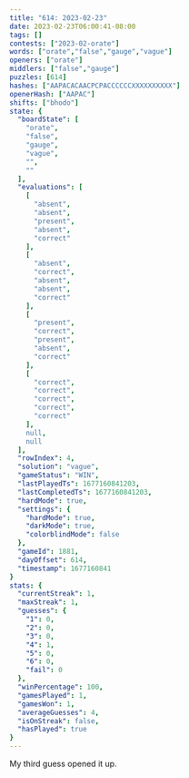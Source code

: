 ```yaml
---
title: "614: 2023-02-23"
date: 2023-02-23T06:00:41-08:00
tags: []
contests: ["2023-02-orate"]
words: ["orate","false","gauge","vague"]
openers: ["orate"]
middlers: ["false","gauge"]
puzzles: [614]
hashes: ["AAPACACAACPCPACCCCCCXXXXXXXXXX"]
openerHash: ["AAPAC"]
shifts: ["bhodo"]
state: {
  "boardState": [
    "orate",
    "false",
    "gauge",
    "vague",
    "",
    ""
  ],
  "evaluations": [
    [
      "absent",
      "absent",
      "present",
      "absent",
      "correct"
    ],
    [
      "absent",
      "correct",
      "absent",
      "absent",
      "correct"
    ],
    [
      "present",
      "correct",
      "present",
      "absent",
      "correct"
    ],
    [
      "correct",
      "correct",
      "correct",
      "correct",
      "correct"
    ],
    null,
    null
  ],
  "rowIndex": 4,
  "solution": "vague",
  "gameStatus": "WIN",
  "lastPlayedTs": 1677160841203,
  "lastCompletedTs": 1677160841203,
  "hardMode": true,
  "settings": {
    "hardMode": true,
    "darkMode": true,
    "colorblindMode": false
  },
  "gameId": 1881,
  "dayOffset": 614,
  "timestamp": 1677160841
}
stats: {
  "currentStreak": 1,
  "maxStreak": 1,
  "guesses": {
    "1": 0,
    "2": 0,
    "3": 0,
    "4": 1,
    "5": 0,
    "6": 0,
    "fail": 0
  },
  "winPercentage": 100,
  "gamesPlayed": 1,
  "gamesWon": 1,
  "averageGuesses": 4,
  "isOnStreak": false,
  "hasPlayed": true
}
---
```

<!-- more -->
My third guess opened it up.
